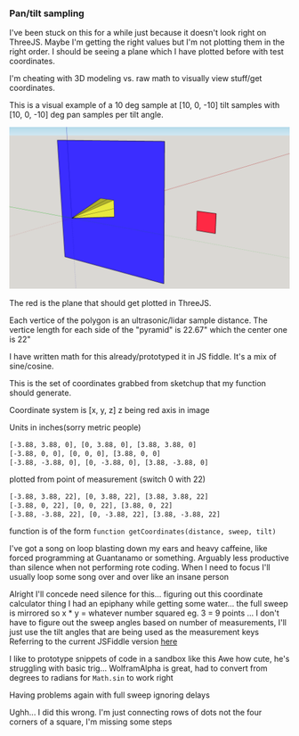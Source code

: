 ### Pan/tilt sampling

I've been stuck on this for a while just because it doesn't look right on ThreeJS.
Maybe I'm getting the right values but I'm not plotting them in the right order.
I should be seeing a plane which I have plotted before with test coordinates.

I'm cheating with 3D modeling vs. raw math to visually view stuff/get coordinates.

This is a visual example of a 10 deg sample at [10, 0, -10] tilt samples with [10, 0, -10] deg pan samples per tilt angle.

![sketchup mock of 10 deg pan tilt sample](./repo-images/sketchup-10deg-10deg-10deg-sample.png)

The red is the plane that should get plotted in ThreeJS.

Each vertice of the polygon is an ultrasonic/lidar sample distance. The vertice length for each side of the "pyramid" is 22.67" which the center one is 22"

I have written math for this already/prototyped it in JS fiddle. It's a mix of sine/cosine.

This is the set of coordinates grabbed from sketchup that my function should generate.

Coordinate system is [x, y, z] z being red axis in image

Units in inches(sorry metric people)

```
[-3.88, 3.88, 0], [0, 3.88, 0], [3.88, 3.88, 0]
[-3.88, 0, 0], [0, 0, 0], [3.88, 0, 0]
[-3.88, -3.88, 0], [0, -3.88, 0], [3.88, -3.88, 0]
```

plotted from point of measurement (switch 0 with 22)

```
[-3.88, 3.88, 22], [0, 3.88, 22], [3.88, 3.88, 22]
[-3.88, 0, 22], [0, 0, 22], [3.88, 0, 22]
[-3.88, -3.88, 22], [0, -3.88, 22], [3.88, -3.88, 22]
```

function is of the form `function getCoordinates(distance, sweep, tilt)`

I've got a song on loop blasting down my ears and heavy caffeine, like forced programming at Guantanamo or something.
Arguably less productive than silence when not performing rote coding.
When I need to focus I'll usually loop some song over and over like an insane person

Alright I'll concede need silence for this... figuring out this coordinate calculator thing
I had an epiphany while getting some water... the full sweep is mirrored so x * y = whatever number squared eg. 3 = 9 points
... I don't have to figure out the sweep angles based on number of measurements, I'll just use the tilt angles that are being used as the measurement keys
Referring to the current JSFiddle version [here](https://jsfiddle.net/ys6hzbk4/21/)

I like to prototype snippets of code in a sandbox like this
Awe how cute, he's struggling with basic trig... WolframAlpha is great, had to convert from degrees to radians for `Math.sin` to work right

Having problems again with full sweep ignoring delays

Ughh... I did this wrong. I'm just connecting rows of dots not the four corners of a square, I'm missing some steps


